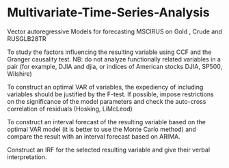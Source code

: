 # Multivariate-Time-Series-Analysis
Vector autoregressive Models for forecasting MSCIRUS on Gold , Crude and RUSGLB28TR

To study the factors influencing the resulting variable using CCF and
the Granger causality test. NB: do not analyze functionally
related variables in a pair (for example, DJIA and djia, or indices of American stocks
DJIA, SP500, Wilshire)
  
To construct an optimal
VAR
of variables, the expediency of including variables should be justified by the F-test.
If possible, impose restrictions on the significance of the model parameters and
check the auto-cross correlation of residuals (Hosking, LiMcLeod)
  
To construct an interval forecast of the resulting variable based on
the optimal VAR model (it is better to use the Monte Carlo method) and compare
the result with an interval forecast based on ARIMA.
  
Construct an IRF for the selected resulting variable and give their verbal
interpretation.
